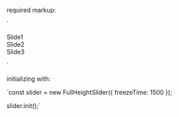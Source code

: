 required markup:

`<div id="fullscreen-slide-container">
    <div class="fullscreen-slide">
      Slide1
    </div>
    <div class="fullscreen-slide">
      Slide2
    </div>
    <div class="fullscreen-slide">
      Slide3
    </div>
    <div class="fullscreen-slider-nav">
    </div>
</div>`

initializing with:

`const slider = new FullHeightSlider({
      freezeTime: 1500
  });

  slider.init();`